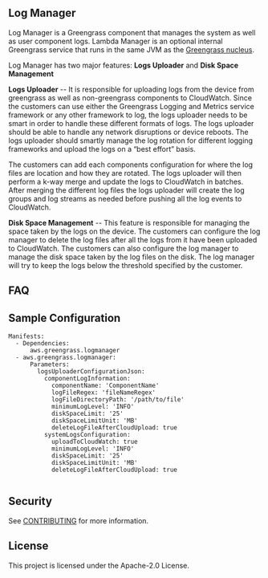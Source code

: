 ## Log Manager

Log Manager is a Greengrass component that manages the system as well as user component logs. 
Lambda Manager is an optional internal Greengrass service that runs in the same JVM as the 
[Greengrass nucleus](https://github.com/aws/aws-greengrass-nucleus).

Log Manager has two major features: **Logs Uploader** and **Disk Space Management**
  
**Logs Uploader** --
It is responsible for uploading logs from the device from greengrass as well as non-greengrass components to CloudWatch.
Since the customers can use either the Greengrass Logging and Metrics service framework or any other framework to log, the 
logs uploader needs to be smart in order to handle these different formats of logs. 
The logs uploader should be able to handle any network disruptions or device reboots. The logs uploader should smartly
manage the log rotation for different logging frameworks and upload the logs on a “best effort” basis.
 
The customers can add each components configuration for where the log files are location and how they are rotated. The
logs uploader will then perform a k-way merge and update the logs to CloudWatch in batches. After merging the different 
log files the logs uploader will create the log groups and log streams as needed before pushing all the log events to
CloudWatch.

**Disk Space Management** --
This feature is responsible for managing the space taken by the logs on the device. The customers can configure the log manager
to delete the log files after all the logs from it have been uploaded to CloudWatch. The customers can also configure
the log manager to manage the disk space taken by the log files on the disk. The log manager will try to keep the logs below
the threshold specified by the customer.

## FAQ

## Sample Configuration
```
Manifests:
  - Dependencies:
      aws.greengrass.logmanager
  - aws.greengrass.logmanager:
      Parameters:
        logsUploaderConfigurationJson: 
          componentLogInformation:
            componentName: 'ComponentName'
            logFileRegex: 'fileNameRegex'
            logFileDirectoryPath: '/path/to/file'
            minimumLogLevel: 'INFO'
            diskSpaceLimit: '25'
            diskSpaceLimitUnit: 'MB'
            deleteLogFileAfterCloudUpload: true
          systemLogsConfiguration:
            uploadToCloudWatch: true
            minimumLogLevel: 'INFO'
            diskSpaceLimit: '25'
            diskSpaceLimitUnit: 'MB'
            deleteLogFileAfterCloudUpload: true
        
```

## Security

See [CONTRIBUTING](CONTRIBUTING.md#security-issue-notifications) for more information.

## License

This project is licensed under the Apache-2.0 License.

